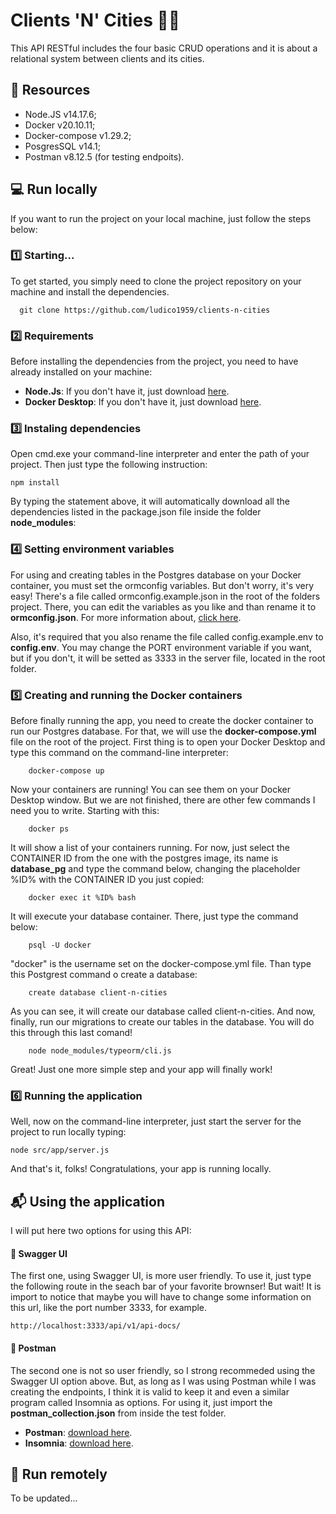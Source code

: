 # Clients 'N' Cities 👩‍🗺

This API RESTful includes the four basic CRUD operations and it is about a relational system between clients and its cities.

## 💾 Resources

- Node.JS v14.17.6;
- Docker v20.10.11;
- Docker-compose v1.29.2;
- PosgresSQL v14.1;
- Postman v8.12.5 (for testing endpoits).


## 💻 Run locally

If you want to run the project on your local machine, just follow the steps below:

### 1️⃣ Starting...

To get started, you simply need to clone the project repository on your machine and install the dependencies.

```
  git clone https://github.com/ludico1959/clients-n-cities
```

### 2️⃣ Requirements

Before installing the dependencies from the project, you need to have already installed on your machine:

* **Node.Js**: If you don't have it, just download [here](https://nodejs.org/en/download/).
* **Docker Desktop**: If you don't have it, just download [here](https://docs.docker.com/get-docker/).

### 3️⃣ Instaling dependencies

Open cmd.exe your command-line interpreter and enter the path of your project. Then just type the following instruction: 

```
npm install
```

By typing the statement above, it will automatically download all the dependencies listed in the package.json file inside the folder **node_modules**:

### 4️⃣ Setting environment variables

For using and creating tables in the Postgres database on your Docker container, you must set the ormconfig variables. But don't worry, it's very easy! There's a file called ormconfig.example.json in the root of the folders project. There, you can edit the variables as you like and than rename it to **ormconfig.json**. 
For more information about, [click here](https://typeorm.io/#/using-ormconfig).

Also, it's required that you also rename the file called config.example.env to **config.env**. You may change the PORT environment variable if you want, but if you don't, it will be setted as 3333 in the server file, located in the root folder.

### 5️⃣ Creating and running the Docker containers 

Before finally running the app, you need to create the docker container to run our Postgres database. For that, we will use the **docker-compose.yml** file on the root of the project. First thing is to open your Docker Desktop and type this command on the command-line interpreter: 
```
    docker-compose up
```
Now your containers are running! You can see them on your Docker Desktop window. But we are not finished, there are other few commands I need you to write. Starting with this:
```
    docker ps
```
It will show a list of your containers running. For now, just select the CONTAINER ID from the one with the postgres image, its name is **database_pg** and type the command below, changing the placeholder %ID% with the CONTAINER ID you just copied:
```
    docker exec it %ID% bash
```
It will execute your database container. There, just type the command below:
```
    psql -U docker
```
"docker" is the username set on the docker-compose.yml file. Than type this Postgrest command o create a database:
```
    create database client-n-cities
```
As you can see, it will create our database called client-n-cities. 
And now, finally, run our migrations to create our tables in the database. 
You will do this through this last comand!
```
    node node_modules/typeorm/cli.js
```
Great! Just one more simple step and your app will finally work!

### 6️⃣ Running the application

Well, now on the command-line interpreter, just start the server for the project to run locally typing:

```
node src/app/server.js
```
And that's it, folks! Congratulations, your app is running locally.

##  📬 Using the application 

I will put here two options for using this API: 

#### 🧮 Swagger UI

The first one, using Swagger UI, is more user friendly. To use it, just type the following route in the seach bar of your favorite brownser!
But wait! It is import to notice that maybe you will have to change some information on this url, like the port number 3333, for example.

```
http://localhost:3333/api/v1/api-docs/
```

#### 📮 Postman

The second one is not so user friendly, so I strong recommeded using the Swagger UI option above. But, as long as I was using Postman while I was creating the endpoints, I think it is valid to keep it and even a similar program called Insomnia as options. 
For using it, just import the **postman_collection.json** from inside the test folder. 

* **Postman**: [download here](https://www.postman.com/downloads/).
* **Insomnia**: [download here](https://insomnia.rest/download).


## 📡 Run remotely

To be updated...
